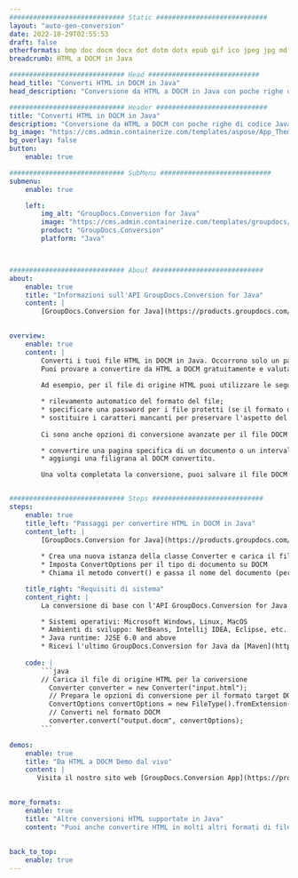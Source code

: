 ```yaml
---
############################# Static ############################
layout: "auto-gen-conversion"
date: 2022-10-29T02:55:53
draft: false
otherformats: bmp doc docm docx dot dotm dotx epub gif ico jpeg jpg md odt ott pdf png psd rtf tex tif tiff txt xps
breadcrumb: HTML a DOCM in Java

############################# Head ############################
head_title: "Converti HTML in DOCM in Java"
head_description: "Conversione da HTML a DOCM in Java con poche righe di codice. Converti oltre 160 formati di file utilizzando l'API di conversione dei documenti GroupDocs per Java"

############################# Header ############################
title: "Converti HTML in DOCM in Java"
description: "Conversione da HTML a DOCM con poche righe di codice Java"
bg_image: "https://cms.admin.containerize.com/templates/aspose/App_Themes/V3/images/bg/header1.png"
bg_overlay: false
button:
    enable: true

############################# SubMenu ############################
submenu:
    enable: true

    left:
        img_alt: "GroupDocs.Conversion for Java"
        image: "https://cms.admin.containerize.com/templates/groupdocs/images/product-logos/90x90-noborder/groupdocs-conversion-java.png"
        product: "GroupDocs.Conversion"
        platform: "Java"



############################# About ############################
about:
    enable: true
    title: "Informazioni sull'API GroupDocs.Conversion for Java"
    content: |
        [GroupDocs.Conversion for Java](https://products.groupdocs.com/conversion/java/) è un'API di conversione di formati di file avanzata per la conversione tra formati di immagini e documenti popolari come Microsoft Office, OpenDocument, PDF, HTML, e-mail, CAD. e molto altro ancora con poche righe di codice. L'API nativa rileva automaticamente i formati dei documenti originali e offre molte opzioni per personalizzare i documenti convertiti. Insieme alla funzione di estrazione delle informazioni da un documento, supporta anche la memorizzazione nella cache dei risultati della conversione sul disco locale per impostazione predefinita. Tuttavia, qualsiasi tipo di archiviazione della cache può essere supportato implementando le interfacce appropriate: Amazon S3, Dropbox, Google Drive, Windows Azure, Reddis o qualsiasi altro.
    

overview:
    enable: true
    content: |
        Converti i tuoi file HTML in DOCM in Java. Occorrono solo un paio di righe di codice Java su qualsiasi piattaforma di tua scelta, come Windows, Linux, macOS.
        Puoi provare a convertire da HTML a DOCM gratuitamente e valutare la qualità dei risultati della conversione. Insieme a semplici script di conversione file, puoi provare opzioni più sofisticate per caricare il file sorgente HTML e memorizzare l'output DOCM. 
        
        Ad esempio, per il file di origine HTML puoi utilizzare le seguenti opzioni di caricamento:

        * rilevamento automatico del formato del file;
        * specificare una password per i file protetti (se il formato del file lo supporta);
        * sostituire i caratteri mancanti per preservare l'aspetto del documento.
        
        Ci sono anche opzioni di conversione avanzate per il file DOCM:

        * convertire una pagina specifica di un documento o un intervallo di pagine;
        * aggiungi una filigrana al DOCM convertito.

        Una volta completata la conversione, puoi salvare il file DOCM nel tuo percorso file locale o in qualsiasi archivio di terze parti come FTP, Amazon S3, Google Drive, Dropbox ecc. Nota: per convertire HTML a DOCM, non è necessario installare alcun software aggiuntivo, come MS Office, Open Office, Adobe Acrobat Reader ecc.


############################# Steps ############################
steps:
    enable: true
    title_left: "Passaggi per convertire HTML in DOCM in Java"
    content_left: |
        [GroupDocs.Conversion for Java](https://products.groupdocs.com/conversion/java/) consente agli sviluppatori di convertire facilmente il file HTML in DOCM con poche righe di codice.
        
        * Crea una nuova istanza della classe Converter e carica il file HTML con il percorso completo
        * Imposta ConvertOptions per il tipo di documento su DOCM
        * Chiama il metodo convert() e passa il nome del documento (percorso completo) e il formato (DOCM) come parametro

    title_right: "Requisiti di sistema"
    content_right: |
        La conversione di base con l'API GroupDocs.Conversion for Java può essere eseguita con poche righe di codice. Le nostre API sono supportate su tutte le principali piattaforme e sistemi operativi. Prima di eseguire il codice seguente, assicurati di avere i seguenti prerequisiti installati sul tuo sistema.

        * Sistemi operativi: Microsoft Windows, Linux, MacOS
        * Ambienti di sviluppo: NetBeans, Intellij IDEA, Eclipse, etc.
        * Java runtime: J2SE 6.0 and above
        * Ricevi l'ultimo GroupDocs.Conversion for Java da [Maven](https://repository.groupdocs.com/webapp/#/artifacts/browse/tree/General/repo/com/groupdocs/groupdocs-conversion)
         
    code: |
        ```java    
        // Carica il file di origine HTML per la conversione
          Converter converter = new Converter("input.html");
          // Prepara le opzioni di conversione per il formato target DOCM
          ConvertOptions convertOptions = new FileType().fromExtension("docm").getConvertOptions();
          // Converti nel formato DOCM
          converter.convert("output.docm", convertOptions);
        ```

demos:
    enable: true
    title: "Da HTML a DOCM Demo dal vivo"
    content: |
       Visita il nostro sito web [GroupDocs.Conversion App](https://products.groupdocs.app/conversion/family) e prova subito la conversione da HTML a DOCM. La demo gratuita ha i seguenti vantaggi
          

more_formats:
    enable: true
    title: "Altre conversioni HTML supportate in Java"
    content: "Puoi anche convertire HTML in molti altri formati di file. Si prega di consultare l'elenco di seguito."
       
       
back_to_top:
    enable: true
---
```

